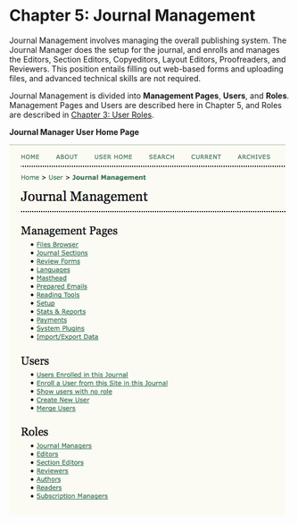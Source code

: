 # Chapter 5: Journal Management

Journal Management involves managing the overall publishing system.  The Journal Manager does the setup for the journal, and enrolls and manages the Editors, Section Editors, Copyeditors, Layout Editors, Proofreaders, and Reviewers. This position entails filling out web-based forms and uploading files, and advanced technical skills are not required.

Journal Management is divided into **Management Pages**, **Users**, and **Roles**. Management Pages and Users are described here in Chapter 5, and Roles are described in [Chapter 3: User Roles](https://pkp.gitbooks.io/learning-ojs-2/content/en/user_roles.html). 

  
**Journal Manager User Home Page**


![Journal Management](images/chapter5/journal_management.png)
